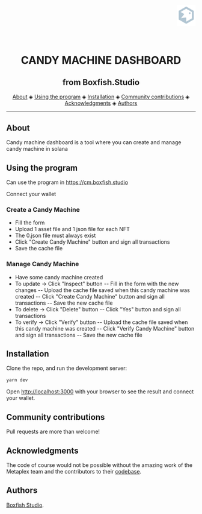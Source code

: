 <a href="https://boxfish.studio/">
<p align="right">
  <img src="doc/img/boxfish-logo-small.png" title="Boxfish Studio" width="50">
</p>
</a>
<br />
<h1 align="center">
  CANDY MACHINE DASHBOARD
</h1>
<h2 align="center">from Boxfish.Studio</h2>

<p align="center">
    <a href="#About">About</a> ◈
    <a href="#using-the-program">Using the program</a> ◈
    <a href="#installation">Installation</a> ◈
    <a href="#community-contributions">Community contributions</a> ◈
    <a href="#acknowledgments">Acknowledgments</a> ◈
    <a href="#authors">Authors</a>
</p>

---

## About

Candy machine dashboard is a tool where you can create and manage candy machine in solana

## Using the program

Can use the program in https://cm.boxfish.studio

Connect your wallet

### Create a Candy Machine

- Fill the form
- Upload 1 asset file and 1 json file for each NFT
- The 0.json file must always exist
- Click "Create Candy Machine" button and sign all transactions
- Save the cache file

### Manage Candy Machine

- Have some candy machine created
- To update -> Click "Inspect" button
-- Fill in the form with the new changes
-- Upload the cache file saved when this candy machine was created 
-- Click "Create Candy Machine" button and sign all transactions
-- Save the new cache file
- To delete -> Click "Delete" button
-- Click "Yes" button and sign all transactions
- To verify -> Click "Verify" button
-- Upload the cache file saved when this candy machine was created 
-- Click "Verify Candy Machine" button and sign all transactions
-- Save the new cache file
## Installation

Clone the repo, and run the development server:

```bash
yarn dev 
```

Open [http://localhost:3000](http://localhost:3000) with your browser to see the result and connect your wallet.

## Community contributions
Pull requests are more than welcome!

## Acknowledgments
The code of course would not be possible without the amazing work of the Metaplex team and the contributors to their [codebase](https://github.com/metaplex-foundation/metaplex/).

## Authors

[Boxfish Studio].


[Boxfish Studio]: http://boxfish.studio

